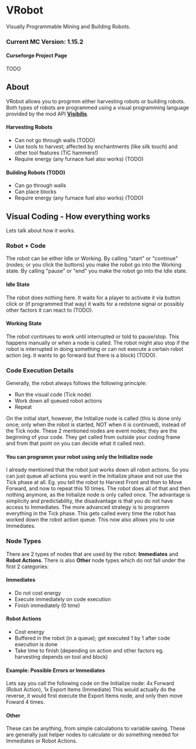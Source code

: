 # VRobot
Visually Programmable Mining and Building Robots.

### Current MC Version: 1.15.2

#### Curseforge Project Page
TODO

## About
VRobot allows you to progrmm either harvesting robots or building robots. Both types of robots are programmed using a visual programming language provided by the mod API **[Visibilis](https://github.com/CAS-ual-TY/Visibilis)**.
#### Harvesting Robots
- Can not go through walls (TODO)
- Use tools to harvest; affected by enchantments (like silk touch) and other tool features (TiC hammers!)
- Require energy (any furnace fuel also works) (TODO)

#### Building Robots (TODO)
- Can go through walls
- Can place blocks
- Require energy (any furnace fuel also works) (TODO)

## Visual Coding - How everything works
Lets talk about how it works.
### Robot + Code
The robot can be either Idle or Working. By calling "start" or "continue" (nodes; or you click the buttons) you make the robot go into the Working state. By calling "pause" or "end" you make the robot go into the Idle state.
#### Idle State
The robot does nothing here. It waits for a player to activate it via button click or (if programmed that way) it waits for a redstone signal or possibly other factors it can react to (TODO).
#### Working State
The robot continues to work until interrupted or told to pause/stop. This happens manually or when a node is called. The robot might also stop if the robot is interrupted in doing something or can not execute a certain robot action (eg. it wants to go forward but there is a block) (TODO).
### Code Execution Details
Generally, the robot always follows the following principle:
- Run the visual code (Tick node)
- Work down all queued robot actions
- Repeat

On the initial start, however, the Initialize node is called (this is done only once; only when the robot is started, NOT when it is continued), instead of the Tick node. These 2 mentioned nodes are event nodes; they are the beginning of your code. They get called from outside your coding frame and from that point on you can decide what it called next.
#### You can programm your robot using only the Initialize node
I already mentioned that the robot just works down all robot actions. So you can just queue all actions you want in the Initialize phase and not use the Tick phase at all. Eg. you tell the robot to Harvest Front and then to Move Forward, and now to repeat this 10 times. The robot does all of that and then nothing anymore, as the Initialize node is only called once. The advantage is simplicity and predictability, the disadvantage is that you do not have access to Immediates.
The more advanced strategy is to programm everything in the Tick phase. This gets called every time the robot has worked down the robot action queue. This now also allows you to use Immediates.
### Node Types
There are 2 types of nodes that are used by the robot: **Immediates** and **Robot Actions**. There is also **Other** node types which do not fall under the first 2 categories:
#### Immediates
- Do not cost energy
- Execute immediately on code execution
- Finish immediately (0 time)

#### Robot Actions
- Cost energy
- Buffered in the robot (in a queue); get executed 1 by 1 after code execution is done
- Take time to finish (depending on action and other factors eg. harvesting depends on tool and block)

#### Example: Possible Errors or Immediates
Lets say you call the following code on the Initialize node:
4x Forward (Robot Action), 1x Export Items (Immediate)
This would actually do the reverse, it would first execute the Export Items node, and only then move Foward 4 times.
#### Other
These can be anything, from simple calculations to variable saving. These are generally just helper nodes to calculate or do something needed for Immediates or Robot Actions.
